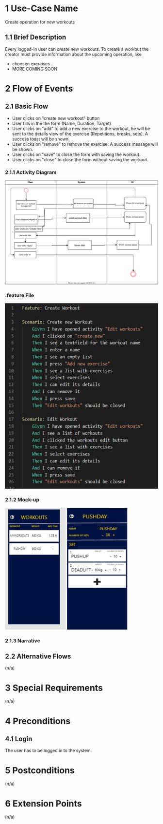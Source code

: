 # 1 Use-Case Name
Create operation for new workouts

## 1.1 Brief Description
Every logged-in user can create new workouts. To create a workout the creator must provide information about the upcoming operation, like

- choosen exercises... 
- MORE COMING SOON

# 2 Flow of Events
## 2.1 Basic Flow
- User clicks on "create new workout" button
- User fills in the the form (Name, Duration, Target)
- User clicks on "add" to add a new exercise to the workout, he will be sent to the details view of the exercise (Repetitions, breaks, sets). A success toast will be shown.
- User clicks on "remove" to remove the exercise. A success message will be shown.
- User clicks on "save" to close the form with saving the workout.
- User clicks on "close" to close the form without saving the workout.

### 2.1.1 Activity Diagram
![Organization Application Activity Diagram](./CreateWorkout.svg)

### .feature File
<img src="https://github.com/DHBW-TrainingApp/Blog/blob/main/docs/UCs/featureCreate.PNG"  width="562" height="609" />


### 2.1.2 Mock-up
<img src="https://github.com/DHBW-TrainingApp/Blog/blob/main/bilder/WorkoutManage1.PNG" width="200" height="400" />
<img src="https://github.com/DHBW-TrainingApp/Blog/blob/main/bilder/WorkoutManage2.PNG"  width="200" height="400" />


### 2.1.3 Narrative


## 2.2 Alternative Flows
(n/a)

# 3 Special Requirements
(n/a)

# 4 Preconditions
## 4.1 Login
The user has to be logged in to the system.

# 5 Postconditions
(n/a)
 
# 6 Extension Points
(n/a)
